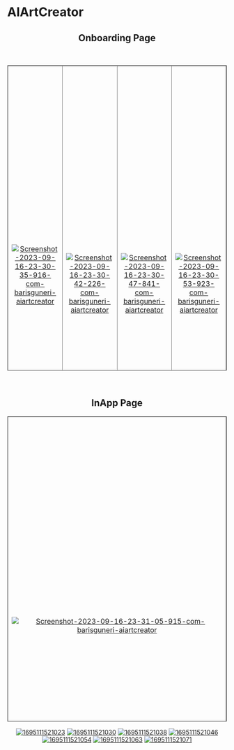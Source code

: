 # AIArtCreator


<center>
<h2>Onboarding Page</h2>
<p>&nbsp;</p>
<table style="height: 700px; border-collapse: collapse;" border="1">
<tbody>
<tr style="height: 1000px;">
<td style="width: 25%; height: 700px;"><span style="text-align: -webkit-center; margin-left: auto; margin-right: auto;"><a style="text-align: -webkit-center;" href="https://github.com/barisgneri"><img style="display: block; margin-left: auto; margin-right: auto;" src="https://i.ibb.co/6cKwYV1/Screenshot-2023-09-16-23-30-35-916-com-barisguneri-aiartcreator.jpg" alt="Screenshot-2023-09-16-23-30-35-916-com-barisguneri-aiartcreator" border="0" /></a><br /><br /></span></td>
<td style="width: 25%; height: 885px;"><a style="text-align: -webkit-center;" href="https://github.com/barisgneri"><img src="https://i.ibb.co/J7pGtW7/Screenshot-2023-09-16-23-30-42-226-com-barisguneri-aiartcreator.jpg" alt="Screenshot-2023-09-16-23-30-42-226-com-barisguneri-aiartcreator" border="0" /></a></td>
<td style="width: 25%; height: 885px;"><a style="text-align: -webkit-center;" href="https://github.com/barisgneri"><img src="https://i.ibb.co/s97JkQq/Screenshot-2023-09-16-23-30-47-841-com-barisguneri-aiartcreator.jpg" alt="Screenshot-2023-09-16-23-30-47-841-com-barisguneri-aiartcreator" border="0" /></a></td>
<td style="width: 25%; height: 885px;"><a style="text-align: -webkit-center;" href="https://github.com/barisgneri"><img src="https://i.ibb.co/6B09Vbr/Screenshot-2023-09-16-23-30-53-923-com-barisguneri-aiartcreator.jpg" alt="Screenshot-2023-09-16-23-30-53-923-com-barisguneri-aiartcreator"  border="0" /></a></td>
</tr>
</tbody>
</table>
&nbsp;&nbsp;
<h2>InApp Page</h2>
<table style="height: 700px; border-collapse: collapse;" border="1">
<tbody>
<tr style="height: 1000px;">
<td style="width: 25%; height: 700px;"><span style="text-align: -webkit-center; margin-left: auto; margin-right: auto;"><a style="text-align: -webkit-center;" href="https://github.com/barisgneri"><img style="display: block; margin-left: auto; margin-right: auto;" src="https://i.ibb.co/drYsqrY/Screenshot-2023-09-16-23-31-05-915-com-barisguneri-aiartcreator.jpg" alt="Screenshot-2023-09-16-23-31-05-915-com-barisguneri-aiartcreator" border="0" /></a><br /><br /></span></td>
</tr>
</tbody>
</table>


<a href="https://ibb.co/18Lwg3x"><img src="https://i.ibb.co/Qrf1gZG/1695111521023.jpg" alt="1695111521023" border="0"></a>
<a href="https://ibb.co/rwvNFXC"><img src="https://i.ibb.co/S3JG5Zh/1695111521030.jpg" alt="1695111521030" border="0"></a>
<a href="https://ibb.co/3WJR90G"><img src="https://i.ibb.co/6bdX74V/1695111521038.jpg" alt="1695111521038" border="0"></a>
<a href="https://ibb.co/JkrYfxh"><img src="https://i.ibb.co/pX4HtWm/1695111521046.jpg" alt="1695111521046" border="0"></a>
<a href="https://ibb.co/dWRXXpN"><img src="https://i.ibb.co/987BB4x/1695111521054.jpg" alt="1695111521054" border="0"></a>
<a href="https://ibb.co/8cjYrMN"><img src="https://i.ibb.co/L5CNxSY/1695111521063.jpg" alt="1695111521063" border="0"></a>
<a href="https://ibb.co/pXzqW56"><img src="https://i.ibb.co/w6WtJjZ/1695111521071.jpg" alt="1695111521071" border="0"></a>
  
</center>
